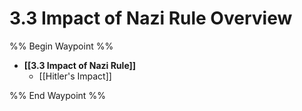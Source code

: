 # 3.3 Impact of Nazi Rule Overview
%% Begin Waypoint %%
- **[[3.3 Impact of Nazi Rule]]**
	- [[Hitler's Impact]]

%% End Waypoint %%
